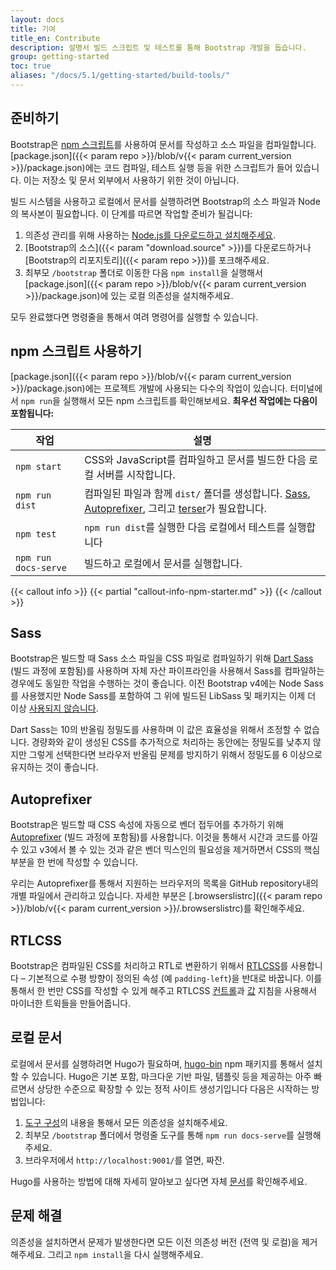 ```yaml
---
layout: docs
title: 기여
title_en: Contribute
description: 설명서 빌드 스크립트 및 테스트를 통해 Bootstrap 개발을 돕습니다.
group: getting-started
toc: true
aliases: "/docs/5.1/getting-started/build-tools/"
---
```


## 준비하기

Bootstrap은 [npm 스크립트](https://docs.npmjs.com/misc/scripts/)를 사용하여 문서를 작성하고 소스 파일을 컴파일합니다. [package.json]({{< param repo >}}/blob/v{{< param current_version >}}/package.json)에는 코드 컴파일, 테스트 실행 등을 위한 스크립트가 들어 있습니다. 이는 저장소 및 문서 외부에서 사용하기 위한 것이 아닙니다.

빌드 시스템을 사용하고 로컬에서 문서를 실행하려면 Bootstrap의 소스 파일과 Node의 복사본이 필요합니다. 이 단계를 따르면 작업할 준비가 될겁니다:

1. 의존성 관리를 위해 사용하는 [Node.js를 다운로드하고 설치해주세요](https://nodejs.org/en/download/).
2. [Bootstrap의 소스]({{< param "download.source" >}})를 다운로드하거나 [Bootstrap의 리포지토리]({{< param repo >}})를 포크해주세요.
3. 최부모 `/bootstrap` 폴더로 이동한 다음 `npm install`을 실행해서 [package.json]({{< param repo >}}/blob/v{{< param current_version >}}/package.json)에 있는 로컬 의존성을 설치해주세요.

모두 완료했다면 명령줄을 통해서 여려 명령어를 실행할 수 있습니다.

## npm 스크립트 사용하기

[package.json]({{< param repo >}}/blob/v{{< param current_version >}}/package.json)에는 프로젝트 개발에 사용되는 다수의 작업이 있습니다. 터미널에서 `npm run`을 실행해서 모든 npm 스크립트를 확인해보세요. **최우선 작업에는 다음이 포함됩니다:**

<table class="table">
  <thead>
    <tr>
      <th>작업</th>
      <th>설명</th>
    </tr>
  </thead>
  <tbody>
    <tr>
      <td>
        <code>npm start</code>
      </td>
      <td>
        CSS와 JavaScript를 컴파일하고 문서를 빌드한 다음 로컬 서버를 시작합니다.
      </td>
    </tr>
    <tr>
      <td>
        <code>npm run dist</code>
      </td>
      <td>
       컴파일된 파일과 함께 <code>dist/</code> 폴더를 생성합니다. <a href="https://sass-lang.com/">Sass</a>, <a href="https://github.com/postcss/autoprefixer">Autoprefixer</a>, 그리고 <a href="https://github.com/terser/terser">terser</a>가 필요합니다.
      </td>
    </tr>
    <tr>
      <td>
        <code>npm test</code>
      </td>
      <td>
        <code>npm run dist</code>를 실행한 다음 로컬에서 테스트를 실행합니다
      </td>
    </tr>
    <tr>
      <td>
        <code>npm run docs-serve</code>
      </td>
      <td>
        빌드하고 로컬에서 문서를 실행합니다.
      </td>
    </tr>
  </tbody>
</table>

{{< callout info >}}
{{< partial "callout-info-npm-starter.md" >}}
{{< /callout >}}

## Sass

Bootstrap은 빌드할 때 Sass 소스 파일을 CSS 파일로 컴파일하기 위해 [Dart Sass](https://sass-lang.com/dart-sass) (빌드 과정에 포함됨)를 사용하며 자체 자산 파이프라인을 사용해서 Sass를 컴파일하는 경우에도 동일한 작업을 수행하는 것이 좋습니다. 이전 Bootstrap v4에는 Node Sass를 사용했지만 Node Sass를 포함하여 그 위에 빌드된 LibSass 및 패키지는 이제 더 이상 [사용되지 않습니다](https://sass-lang.com/blog/libsass-is-deprecated).

Dart Sass는 10의 반올림 정밀도를 사용하며 이 값은 효율성을 위해서 조정할 수 없습니다. 경량화와 같이 생성된 CSS를 추가적으로 처리하는 동안에는 정밀도를 낮추지 않지만 그렇게 선택한다면 브라우저 반올림 문제를 방지하기 위해서 정밀도를 6 이상으로 유지하는 것이 좋습니다.

## Autoprefixer

Bootstrap은 빌드할 때 CSS 속성에 자동으로 벤더 접두어를 추가하기 위해 [Autoprefixer][autoprefixer] (빌드 과정에 포함됨)를 사용합니다. 이것을 통해서 시간과 코드를 아낄 수 있고 v3에서 볼 수 있는 것과 같은 벤더 믹스인의 필요성을 제거하면서 CSS의 핵심 부분을 한 번에 작성할 수 있습니다.

우리는 Autoprefixer를 통해서 지원하는 브라우저의 목록을 GitHub repository내의 개별 파일에서 관리하고 있습니다. 자세한 부분은 [.browserslistrc]({{< param repo >}}/blob/v{{< param current_version >}}/.browserslistrc)를 확인해주세요.

## RTLCSS

Bootstrap은 컴파일된 CSS를 처리하고 RTL로 변환하기 위해서 [RTLCSS](https://rtlcss.com/)를 사용합니다 – 기본적으로 수평 방향이 정의된 속성 (예 `padding-left`)을 반대로 바꿉니다. 이를 통해서 한 번만 CSS를 작성할 수 있게 해주고 RTLCSS [컨트롤](https://rtlcss.com/learn/usage-guide/control-directives/)과 [값](https://rtlcss.com/learn/usage-guide/value-directives/) 지침을 사용해서 마이너한 트윅들을 만들어줍니다.

## 로컬 문서

로컬에서 문서를 실행하려면 Hugo가 필요하며, [hugo-bin](https://www.npmjs.com/package/hugo-bin) npm 패키지를 통해서 설치할 수 있습니다. Hugo은 기본 포함, 마크다운 기반 파일, 템플릿 등을 제공하는 아주 빠르면서 상당한 수준으로 확장할 수 있는 정적 사이트 생성기입니다 다음은 시작하는 방법입니다:

1. [도구 구성](#도구-구성)의 내용을 통해서 모든 의존성을 설치해주세요.
2. 최부모 `/bootstrap` 폴더에서 명령줄 도구를 통해 `npm run docs-serve`를 실행해주세요.
3. 브라우저에서 `http://localhost:9001/`를 열면, 짜잔.

Hugo를 사용하는 방법에 대해 자세히 알아보고 싶다면 자체 [문서](https://gohugo.io/documentation/)를 확인해주세요.

## 문제 해결

의존성을 설치하면서 문제가 발생한다면 모든 이전 의존성 버전 (전역 및 로컬)을 제거해주세요. 그리고 `npm install`을 다시 실행해주세요.

[autoprefixer]: https://github.com/postcss/autoprefixer
